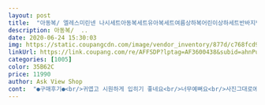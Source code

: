 ```yaml
---
layout: post 
title:  "아동복/ 엘레스미린넨 나시세트아동복세트유아복세트여름상하복어린이상하세트반바지반팔" 
description: 아동복/  ..
date: 2020-06-24 15:30:03 
img: https://static.coupangcdn.com/image/vendor_inventory/877d/c768fcd97c953d839a7bde67ab8d8d047acbb50125b7167edd4ebdc0b015.jpg 
linkUrl: https://link.coupang.com/re/AFFSDP?lptag=AF3600438&subid=ahnPublicAsk&pageKey=1478460962&itemId=2539972658&vendorItemId=70617121442&traceid=V0-113-8bb701b5e3d2fbb7 
categories: [1005] 
color: 35B62C 
price: 11990 
author: Ask View Shop 
cont:  "●구매후기●<br/>귀엽고 시원하게 입히기 좋네요<br/>너무예뻐요<br/>사진그대로에요<br/>아이에게 딱좋은 옷감의질과디자인<br/>완전 맘에들어요 원단도 색상도 다 이쁨니다<br/>" 
---
```


